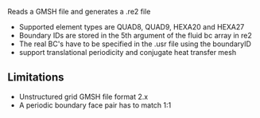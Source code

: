 Reads a GMSH file and generates a .re2 file

* Supported element types are QUAD8, QUAD9, HEXA20 and HEXA27
* Boundary IDs are stored in the 5th argument of the fluid bc array in re2
* The real BC's have to be specified in the .usr file using the boundaryID
* support translational periodicity and conjugate heat transfer mesh

Limitations
-------------------
* Unstructured grid GMSH file format 2.x
* A periodic boundary face pair has to match 1:1 
